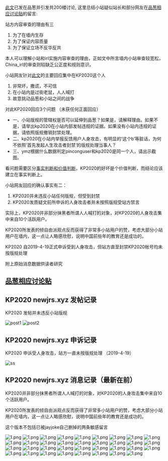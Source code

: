 [此文](./README.md)已发在品葱并引发共200楼讨论, 这里总结小站疑似站长和部分网友在[品葱相应讨论贴](https://pincong.rocks/article/1339)的留言:

站方内容审查的理由有三

1. 为了在墙内生存
2. 为了保证内容质量
3. 为了保证立场不反华反共

本人可以理解小站和irl实施内容审查的理由，正如文中所言墙内小站审查较宽松，China_irl的审查则较缺乏公正度和规则意识。

小站网友针对[此文](./README.md)的主要回应集中在KP2020这个人

1. 非常坏，撒谎，不可信
2. 在小站内是过街老鼠，人人喊打
3. 故意挑动品葱和小站之间的战争

对此KP2020回应3个问题 （未获任何正面回应）

* 一、小站版规的管辖权是否可以延伸到品葱？如果是，请解释理由。如果不是，请举出kp2020在小站内部发帖违规的证据。如果没有小站内违规的证据，请依照版规撤销封禁处理。
* 二、kp2020在小站内举报反馈用户人身攻击，有明显的‘这个b’等脏话，为何不依照‘首先发起人生攻击者封禁’的版规处理当事人？
* 三、ymz根据什么数据判定pinconguser和kp2020是同一个人，请出示截图。

看问题需要区分[事实判断和价值判断](https://pincong.rocks/article/781)，KP2020的好坏是个价值判断，而结论应该建立在事实判断上。

小站网友回应的确认事实有二：

1. KP2020并未违反小站任何版规，但受到封禁
2. KP2020发质疑文前所申诉的人身攻击者并未按照版规受站方禁言

实际上，KP2020并非部分抹黑者所谓人人喊打的对象，对KP2020的人身攻击集中来自10个活跃用户。

KP2020所发表的倾自由派观点反而获得了非常多小站用户的赞，考虑大部分小站用户在墙内，这一点让人略感欣慰，说明中国前些年的教育还是成功的。

KP2020 自2019-4-19正式申诉受到人身攻击，但站方直至封禁KP2020帐号均未按版规处理

附上原始消息数据供读者研究

## [品葱相应讨论贴](https://pincong.rocks/article/1339)

## KP2020 newjrs.xyz 发帖记录
KP2020 发帖并未违反小站版规

![post1](./posts1.png)
![post2](./posts2.png)

## KP2020 newjrs.xyz 申诉记录
KP2020 申诉受人身攻击，站方一直未按版规处理 （2019-4-19）

![ss](./ss.png)

## KP2020 newjrs.xyz 消息记录（最新在前）
KP2020并非部分抹黑者所谓人人喊打的对象，对KP2020的人身攻击集中来自10个活跃用户。

KP2020所发表的倾自由派观点反而获得了非常多小站用户的赞，考虑大部分小站用户在墙内，这一点让人略感欣慰，说明中国前些年的教育还是成功的。

这个版本不包括已被jayjoke自己删掉的两条敏感留言

![1.png](./1.png)
![1.png](./2.png)
![1.png](./3.png)
![1.png](./4.png)
![1.png](./5.png)
![1.png](./6.png)
![1.png](./7.png)
![1.png](./8.png)
![1.png](./9.png)
![1.png](./10.png)
![1.png](./11.png)
![1.png](./12.png)
![1.png](./13.png)
![1.png](./14.png)
![1.png](./15.png)
![1.png](./16.png)
![1.png](./17.png)
![1.png](./18.png)
![1.png](./19.png)
![1.png](./20.png)
![1.png](./21.png)
![1.png](./22.png)
![1.png](./23.png)
![1.png](./24.png)
![1.png](./25.png)
![1.png](./26.png)
![1.png](./27.png)
![1.png](./28.png)
![1.png](./29.png)
![1.png](./30.png)
![1.png](./31.png)
![1.png](./32.png)
![1.png](./33.png)
![1.png](./34.png)
![1.png](./35.png)
